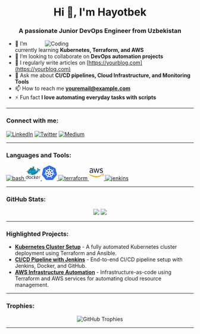 <h1 align="center">Hi 👋, I'm Hayotbek</h1>
<h3 align="center">A passionate Junior DevOps Engineer from Uzbekistan</h3>

<img align="right" alt="Coding" width="400" src="https://media.giphy.com/media/R03zWv5p1oNSQd91EP/giphy.gif">

- 🌱 I’m currently learning **Kubernetes, Terraform, and AWS**
- 👯 I’m looking to collaborate on **DevOps automation projects**
- 📝 I regularly write articles on [https://yourblog.com](https://yourblog.com)
- 💬 Ask me about **CI/CD pipelines, Cloud Infrastructure, and Monitoring Tools**
- 📫 How to reach me **youremail@example.com**
- ⚡ Fun fact **I love automating everyday tasks with scripts**

---

<h3 align="left">Connect with me:</h3>
<p align="left">
<a href="https://linkedin.com/in/yourlinkedin" target="blank"><img align="center" src="https://cdn.jsdelivr.net/npm/simple-icons@v3/icons/linkedin.svg" alt="LinkedIn" height="30" width="40" /></a>
<a href="https://twitter.com/yourtwitter" target="blank"><img align="center" src="https://cdn.jsdelivr.net/npm/simple-icons@v3/icons/twitter.svg" alt="Twitter" height="30" width="40" /></a>
<a href="https://medium.com/@yourmedium" target="blank"><img align="center" src="https://cdn.jsdelivr.net/npm/simple-icons@v3/icons/medium.svg" alt="Medium" height="30" width="40" /></a>
</p>

---

<h3 align="left">Languages and Tools:</h3>
<p align="left"> 
  <a href="https://www.gnu.org/software/bash/" target="_blank"> <img src="https://www.vectorlogo.zone/logos/gnu_bash/gnu_bash-icon.svg" alt="bash" width="40" height="40"/> </a> 
  <a href="https://www.docker.com/" target="_blank"> <img src="https://raw.githubusercontent.com/devicons/devicon/master/icons/docker/docker-original-wordmark.svg" alt="docker" width="40" height="40"/> </a> 
  <a href="https://kubernetes.io" target="_blank"> <img src="https://raw.githubusercontent.com/devicons/devicon/master/icons/kubernetes/kubernetes-plain.svg" alt="kubernetes" width="40" height="40"/> </a> 
  <a href="https://www.terraform.io/" target="_blank"> <img src="https://www.vectorlogo.zone/logos/terraformio/terraformio-icon.svg" alt="terraform" width="40" height="40"/> </a> 
  <a href="https://aws.amazon.com/" target="_blank"> <img src="https://raw.githubusercontent.com/devicons/devicon/master/icons/amazonwebservices/amazonwebservices-original-wordmark.svg" alt="aws" width="40" height="40"/> </a> 
  <a href="https://www.jenkins.io" target="_blank"> <img src="https://www.vectorlogo.zone/logos/jenkins/jenkins-icon.svg" alt="jenkins" width="40" height="40"/> </a> 
</p>

---

<h3 align="left">GitHub Stats:</h3>
<p align="center">
  <img height="180em" src="https://github-readme-stats.vercel.app/api?username=yourusername&show_icons=true&hide_border=true&count_private=true&include_all_commits=true&theme=radical" />
  <img height="180em" src="https://github-readme-stats.vercel.app/api/top-langs/?username=yourusername&layout=compact&hide_border=true&langs_count=10&theme=radical"/>
</p>

---

<h3 align="left">Highlighted Projects:</h3>

- [**Kubernetes Cluster Setup**](https://github.com/yourusername/k8s-cluster-setup) - A fully automated Kubernetes cluster deployment using Terraform and Ansible.
- [**CI/CD Pipeline with Jenkins**](https://github.com/yourusername/jenkins-cicd-pipeline) - End-to-end CI/CD pipeline setup with Jenkins, Docker, and GitHub.
- [**AWS Infrastructure Automation**](https://github.com/yourusername/aws-infra-automation) - Infrastructure-as-code using Terraform and AWS services for automating cloud resource management.

---

<h3 align="left">Trophies:</h3>

<p align="center">
  <img src="https://github-profile-trophy.vercel.app/?username=yourusername&theme=radical" alt="GitHub Trophies" />
</p>

---
